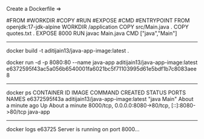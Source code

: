 Create a Dockerfile =>

#FROM
#WORKDIR
#COPY
#RUN
#EXPOSE
#CMD
#ENTRYPOINT
FROM openjdk:17-jdk-alpine
WORKDIR /application
COPY src/Main.java .
COPY quotes.txt .
EXPOSE 8000
RUN javac Main.java
CMD ["java","Main"]

-------------------

docker build -t aditijain13/java-app-image:latest .


docker run -d -p 8080:80 --name java-app aditijain13/java-app-image:latest 
e6372595f43ac5a056b6540001fa6021bc5f71103995d61e5bdf1b7c8083aee8

-------------------

docker ps
CONTAINER ID   IMAGE                               COMMAND       CREATED              STATUS              PORTS                                               NAMES
e6372595f43a   aditijain13/java-app-image:latest   "java Main"   About a minute ago   Up About a minute   8000/tcp, 0.0.0.0:8080->80/tcp, [::]:8080->80/tcp   java-app

-----------------------

docker logs e63725
Server is running on port 8000...
